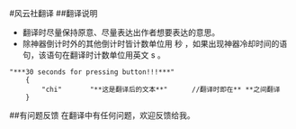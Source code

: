 #风云社翻译
##翻译说明
* 翻译时尽量保持原意、尽量表达出作者想要表达的意思。
* 除神器倒计时外的其他倒计时皆计数单位用 秒 ，如果出现神器冷却时间的语句，该语句在翻译时计数单位用英文 s 。

```
"***30 seconds for pressing button!!!***"
    {
		"chi"		"**这是翻译后的文本**"      //翻译时即在** **之间翻译
	}
```
##有问题反馈
在翻译中有任何问题，欢迎反馈给我。
